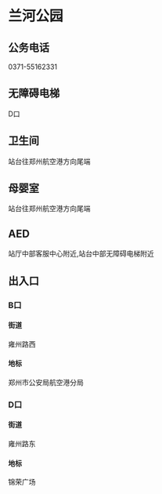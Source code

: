 # 兰河公园

## 公务电话

0371-55162331

## 无障碍电梯

D口

## 卫生间

站台往郑州航空港方向尾端

## 母婴室

站台往郑州航空港方向尾端

## AED

站厅中部客服中心附近,站台中部无障碍电梯附近

## 出入口

### B口

#### 街道

雍州路西

#### 地标

郑州市公安局航空港分局

### D口

#### 街道

雍州路东

#### 地标

锦荣广场

